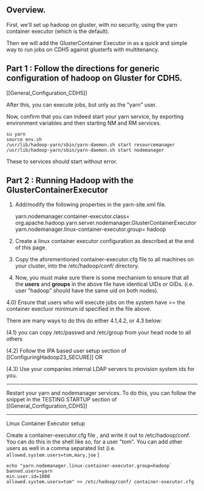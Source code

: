 ## Overview.

First, we'll set up hadoop on gluster, with no security, using the yarn container executor (which is the default).

Then we will add the GlusterContainer Executor in as a quick and simple way to run jobs on CDH5 against glusterfs with multitenancy.

## Part 1 : Follow the directions for generic configuration of hadoop on Gluster for CDH5.

[[General_Configuration_CDH5]]

After this, you can execute jobs, but only as the "yarn" user. 

Now, confirm that you can indeed start your yarn service, by exporting environment variables and then starting NM and RM services.  
    
    su yarn
    source env.sh
    /usr/lib/hadoop-yarn/sbin/yarn-daemon.sh start resourcemanager
    /usr/lib/hadoop-yarn/sbin/yarn-daemon.sh start nodemanager

These to services should start without error. 

## Part 2 : Running Hadoop with the GlusterContainerExecutor

1) Add/modify the following properties in the yarn-site.xml file.

    yarn.nodemanager.container-executor.class=        
    org.apache.hadoop.yarn.server.nodemanager.GlusterContainerExecutor   
    yarn.nodemanager.linux-container-executor.group=
    hadoop

2) Create a linux container executor configuration as described at the end of this page.

3) Copy the aforementioned container-executor.cfg file to all machines on your cluster, into the /etc/hadoop/conf/ directory.

4) Now, you must make sure there is some mechanism to ensure that all the **users** and **groups** in the above file have identical UIDs or GIDs.   (i.e. user "hadoop" should have the same uid on both nodes).

4.0) Ensure that users who will execute jobs on the system have >=  the container exectuor  minimum id specified in the file above.

There are many ways to do this do either 4.1,4.2, or 4.3 below:

(4.1) you can copy /etc/passwd and /etc/group from your head node to all others  

(4.2) Follow the IPA based user setup section of  [[ConfiguringHadoop23_SECURE]] OR 

(4.3) Use your companies internal LDAP servers to provision system ids for you.    

--------------------

Restart your yarn and nodemanager services.  To do this, you can follow the snippet in the TESTING STARTUP  section of  [[General_Configuration_CDH5]]

--------------------

Linux Container Executor setup

Create a container-executor.cfg file , and write it out to /etc/hadoop/conf.  You can do this in the shell like so, for a user "tom".  You can add other users as well in a comma separated list (i.e. `allowed.system.users=tom,mary,joe` )

    echo "yarn.nodemanager.linux-container-executor.group=hadoop`
    banned.users=yarn
    min.user.id=1000
    allowed.system.users=tom" >> /etc/hadoop/conf/ container-executor.cfg
